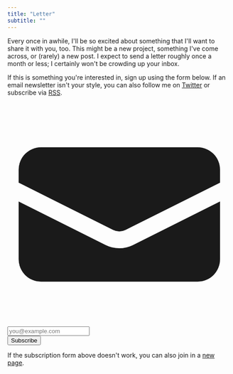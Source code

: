 ```yaml
---
title: "Letter"
subtitle: ""
---
```


Every once in awhile, I'll be so excited about something that I'll want to share it with you, too. This might be a new project, something I've come across, or (rarely) a new post. I expect to send a letter roughly once a month or less; I certainly won't be crowding up your inbox.

If this is something you're interested in, sign up using the form below. If an email newsletter isn't your style, you can also follow me on [Twitter](https://twitter.com/milesmccain/) or subscribe via [RSS](/index.xml).

<form
    action="https://buttondown.email/api/emails/embed-subscribe/milesmccain"
    method="post"
    target="popupwindow"
    onsubmit="window.open('https://buttondown.email/milesmccain', 'popupwindow')"
    class="embeddable-buttondown-form flex gap-2 items-center my-16"
>
    <input type="hidden" value="1" name="embed" class="hidden"></input>
    <div class="grow">
        <div class="relative rounded-md shadow-sm">
            <div class="pointer-events-none absolute inset-y-0 left-0 flex items-center pl-3">
                <svg class="h-5 w-5 text-gray-400" viewBox="0 0 20 20" fill="currentColor" aria-hidden="true">
                    <path d="M3 4a2 2 0 00-2 2v1.161l8.441 4.221a1.25 1.25 0 001.118 0L19 7.162V6a2 2 0 00-2-2H3z" />
                    <path d="M19 8.839l-7.77 3.885a2.75 2.75 0 01-2.46 0L1 8.839V14a2 2 0 002 2h14a2 2 0 002-2V8.839z" />
                </svg>
            </div>
            <input type="email" name="email" id="bd-email" class="block dark:text-white dark:bg-neutral-800 transition-all w-full rounded-md border-0 py-1 pl-10 text-gray-900 ring-1 ring-inset ring-gray-300 dark:ring-gray-600 placeholder:text-gray-400 focus:ring-2 focus:ring-inset focus:ring-urge-600 sm:text-sm sm:leading-6" placeholder="you@example.com">
        </div>
    </div>
    <button class="rounded-md bg-urge-600 px-3 py-2 text-sm font-semibold text-white shadow-sm hover:bg-urge-500 focus-visible:outline focus-visible:outline-2 focus-visible:outline-offset-2 transition-all focus-visible:outline-urge-600 h-full" type="submit">Subscribe</button>
</form>

If the subscription form above doesn't work, you can also join in a [new page](https://buttondown.email/milesmccain).